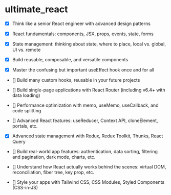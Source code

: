 # ultimate_react

- [x] Think like a senior React engineer with advanced design patterns

- [x] React fundamentals: components, JSX, props, events, state, forms

- [x] State management: thinking about state, where to place, local vs. global, UI vs. remote

- [x] Build reusable, composable, and versatile components

- [x] Master the confusing but important useEffect hook once and for all

- [] Build many custom hooks, reusable in your future projects

- [] Build single-page applications with React Router (including v6.4+ with data loading)

- [] Performance optimization with memo, useMemo, useCallback, and code splitting

- [] Advanced React features: useReducer, Context API, cloneElement, portals, etc.

- [x] Advanced state management with Redux, Redux Toolkit, Thunks, React Query

- [] Build real-world app features: authentication, data sorting, filtering and pagination, dark mode, charts, etc.

- [] Understand how React actually works behind the scenes: virtual DOM, reconciliation, fiber tree, key prop, etc.

- [] Style your apps with Tailwind CSS, CSS Modules, Styled Components (CSS-in-JS)
